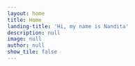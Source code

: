 ```yaml
---
layout: home
title: Home
landing-title: 'Hi, my name is Nandita'
description: null
image: null
author: null
show_tile: false
---
```

